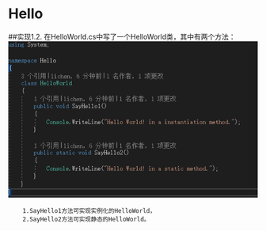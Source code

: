 # Hello
##实现1.2.
    在HelloWorld.cs中写了一个HelloWorld类，其中有两个方法：
    ![image](https://github.com/3017218159/Hello/blob/master/1.png)
    
        1.SayHello1方法可实现实例化的HelloWorld，
        2.SayHello2方法可实现静态的HelloWorld。
